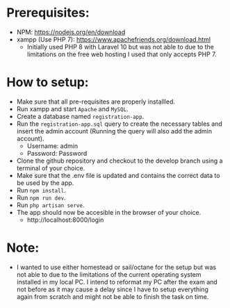 # Prerequisites:
- NPM: https://nodejs.org/en/download
- xampp (Use PHP 7): https://www.apachefriends.org/download.html
    - Initially used PHP 8 with Laravel 10 but was not able to due to the limitations on the free web hosting I used that only accepts PHP 7.


# How to setup:
- Make sure that all pre-requisites are properly installled.
- Run xampp and start `Apache` and `MySQL`.
- Create a database named `registration-app`.
- Run the `registration-app.sql` query to create the necessary tables and insert the admin account (Running the query will also add the admin account).
    - Username: admin
    - Password: Password
- Clone the github repository and checkout to the develop branch using a terminal of your choice.
- Make sure that the .env file is updated and contains the correct data to be used by the app.
- Run `npm install`.
- Run `npm run dev`.
- Run `php artisan serve`.
- The app should now be accesible in the browser of your choice.
    - http://localhost:8000/login


# Note:
- I wanted to use either homestead or sail/octane for the setup but was not able to due to the limitations of the current operating system installed in my local PC. I intend to reformat my PC after the exam and not before as it may cause a delay since I have to setup everything again from scratch and might not be able to finish the task on time.